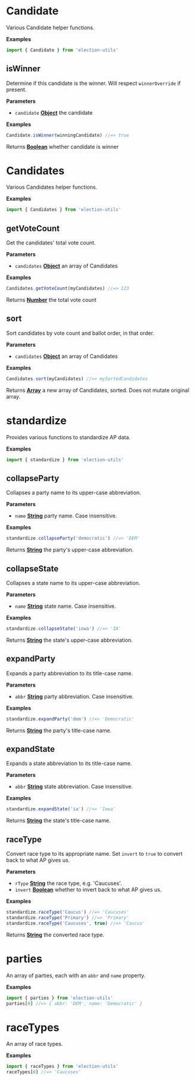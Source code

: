 # Candidate

Various Candidate helper functions.

**Examples**

```javascript
import { Candidate } from 'election-utils'
```

## isWinner

Determine if this candidate is the winner.
Will respect `winnerOverride` if present.

**Parameters**

-   `candidate` **[Object](https://developer.mozilla.org/en-US/docs/Web/JavaScript/Reference/Global_Objects/Object)** the candidate

**Examples**

```javascript
Candidate.isWinner(winningCandidate) //=> true
```

Returns **[Boolean](https://developer.mozilla.org/en-US/docs/Web/JavaScript/Reference/Global_Objects/Boolean)** whether candidate is winner

# Candidates

Various Candidates helper functions.

**Examples**

```javascript
import { Candidates } from 'election-utils'
```

## getVoteCount

Get the candidates' total vote count.

**Parameters**

-   `candidates` **[Object](https://developer.mozilla.org/en-US/docs/Web/JavaScript/Reference/Global_Objects/Object)** an array of Candidates

**Examples**

```javascript
Candidates.getVoteCount(myCandidates) //=> 123
```

Returns **[Number](https://developer.mozilla.org/en-US/docs/Web/JavaScript/Reference/Global_Objects/Number)** the total vote count

## sort

Sort candidates by vote count and ballot order, in that order.

**Parameters**

-   `candidates` **[Object](https://developer.mozilla.org/en-US/docs/Web/JavaScript/Reference/Global_Objects/Object)** an array of Candidates

**Examples**

```javascript
Candidates.sort(myCandidates) //=> mySortedCandidates
```

Returns **[Array](https://developer.mozilla.org/en-US/docs/Web/JavaScript/Reference/Global_Objects/Array)** a new array of Candidates, sorted. Does not mutate original array.

# standardize

Provides various functions to standardize AP data.

**Examples**

```javascript
import { standardize } from 'election-utils'
```

## collapseParty

Collapses a party name to its upper-case abbreviation.

**Parameters**

-   `name` **[String](https://developer.mozilla.org/en-US/docs/Web/JavaScript/Reference/Global_Objects/String)** party name. Case insensitive.

**Examples**

```javascript
standardize.collapseParty('democratic') //=> 'DEM'
```

Returns **[String](https://developer.mozilla.org/en-US/docs/Web/JavaScript/Reference/Global_Objects/String)** the party's upper-case abbreviation.

## collapseState

Collapses a state name to its upper-case abbreviation.

**Parameters**

-   `name` **[String](https://developer.mozilla.org/en-US/docs/Web/JavaScript/Reference/Global_Objects/String)** state name. Case insensitive.

**Examples**

```javascript
standardize.collapseState('iowa') //=> 'IA'
```

Returns **[String](https://developer.mozilla.org/en-US/docs/Web/JavaScript/Reference/Global_Objects/String)** the state's upper-case abbreviation.

## expandParty

Expands a party abbreviation to its title-case name.

**Parameters**

-   `abbr` **[String](https://developer.mozilla.org/en-US/docs/Web/JavaScript/Reference/Global_Objects/String)** party abbreviation. Case insensitive.

**Examples**

```javascript
standardize.expandParty('dem') //=> 'Democratic'
```

Returns **[String](https://developer.mozilla.org/en-US/docs/Web/JavaScript/Reference/Global_Objects/String)** the party's title-case name.

## expandState

Expands a state abbreviation to its title-case name.

**Parameters**

-   `abbr` **[String](https://developer.mozilla.org/en-US/docs/Web/JavaScript/Reference/Global_Objects/String)** state abbreviation. Case insensitive.

**Examples**

```javascript
standardize.expandState('ia') //=> 'Iowa'
```

Returns **[String](https://developer.mozilla.org/en-US/docs/Web/JavaScript/Reference/Global_Objects/String)** the state's title-case name.

## raceType

Convert race type to its appropriate name.
Set `invert` to `true` to convert back to what AP gives us.

**Parameters**

-   `rType` **[String](https://developer.mozilla.org/en-US/docs/Web/JavaScript/Reference/Global_Objects/String)** the race type, e.g. 'Caucuses'.
-   `invert` **[Boolean](https://developer.mozilla.org/en-US/docs/Web/JavaScript/Reference/Global_Objects/Boolean)** whether to invert back to what AP gives us.

**Examples**

```javascript
standardize.raceType('Caucus') //=> 'Caucuses'
standardize.raceType('Primary') //=> 'Primary'
standardize.raceType('Caucuses', true) //=> 'Caucus'
```

Returns **[String](https://developer.mozilla.org/en-US/docs/Web/JavaScript/Reference/Global_Objects/String)** the converted race type.

# parties

An array of parties, each with an `abbr` and `name` property.

**Examples**

```javascript
import { parties } from 'election-utils'
parties[0] //=> { abbr: 'DEM', name: 'Democratic' }
```

# raceTypes

An array of race types.

**Examples**

```javascript
import { raceTypes } from 'election-utils'
raceTypes[0] //=> 'Caucuses'
```
